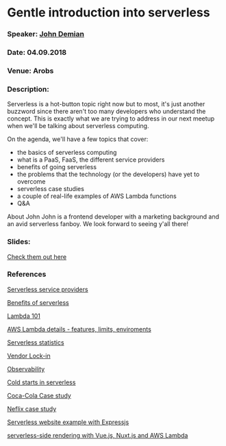 # Gentle introduction into serverless

### Speaker: [John Demian](https://twitter.com/JohnDemian)
### Date: 04.09.2018
### Venue: Arobs
### Description:
Serverless is a hot-button topic right now but to most, it's just another buzzword since there aren't too many developers who understand the concept. This is exactly what we are trying to address in our next meetup when we'll be talking about serverless computing.

On the agenda, we'll have a few topics that cover:
* the basics of serverless computing
* what is a PaaS, FaaS, the different service providers
* benefits of going serverless
* the problems that the technology (or the developers) have yet to overcome
* serverless case studies
* a couple of real-life examples of AWS Lambda functions
* Q&A

About John
John is a frontend developer with a marketing background and an avid serverless fanboy.
We look forward to seeing y'all there!

### Slides: 
[Check them out here](https://docs.google.com/presentation/d/1WCFD0xq3zEtuCG6ftNQ366nEp9RRJOJ2Mm7inzCatJ4/edit?usp=sharing)

### References

[Serverless service providers](https://www.nkode.io/2017/09/12/serverless-frameworks.html)

[Benefits of serverless](https://nordicapis.com/the-benefits-of-a-serverless-api-backend/)

[Lambda 101](https://dashbird.io/blog/aws-lambda-faq/)

[AWS Lambda details - features, limits, enviroments](https://aws.amazon.com/lambda/)

[Serverless statistics](https://serverless.com/blog/serverless-by-the-numbers-2018-data-report/)

[Vendor Lock-in](https://medium.com/@PaulDJohnston/vendor-lock-in-and-serverless-doesnt-really-exist-cbed790847cb)

[Observability](https://hackernoon.com/monitoring-vs-observability-25ab98179814)

[Cold starts in serverless](https://dashbird.io/blog/how-to-deal-with-cold-starts/)

[Coca-Cola Case study](https://dzone.com/articles/serverless-case-study-coca-cola)

[Neflix case study](https://aws.amazon.com/solutions/case-studies/netflix-and-aws-lambda/)

[Serverless website example with Expressjs](https://hackernoon.com/i-just-launched-a-serverless-website-in-15-minutes-8e399c827fef)

[serverless-side rendering with Vue.js, Nuxt.js and AWS Lambda](https://dev.to/adnanrahic/a-crash-course-on-serverless-side-rendering-with-vuejs-nuxtjs-and-aws-lambda-1nk4)


